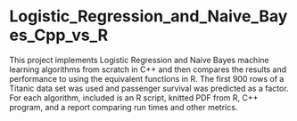 # Logistic_Regression_and_Naive_Bayes_Cpp_vs_R
This project implements Logistic Regression and Naive Bayes machine learning algorithms from scratch in C++ and then compares the results and performance to using the equivalent functions in R. The first 900 rows of a Titanic data set was used and passenger survival was predicted as a factor. For each algorithm, included is an R script, knitted PDF from R, C++ program, and a report comparing run times and other metrics.
